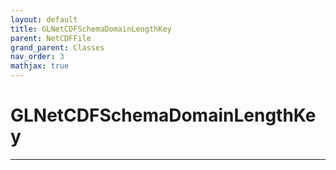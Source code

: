 ```yaml
---
layout: default
title: GLNetCDFSchemaDomainLengthKey
parent: NetCDFFile
grand_parent: Classes
nav_order: 3
mathjax: true
---
```


#  GLNetCDFSchemaDomainLengthKey




---

